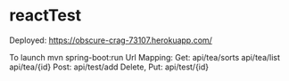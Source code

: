 # reactTest

Deployed: https://obscure-crag-73107.herokuapp.com/

To launch mvn spring-boot:run
Url Mapping:
  Get:
  api/tea/sorts
  api/tea/list
  api/tea/{id}
 Post:
  api/test/add
 Delete, Put:
  api/test/{id} 

